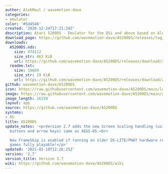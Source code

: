 ```yaml
---
author: AlekMaul / wavemotion-dave
categories:
- emulator
color: '#5d4548'
created: '2020-12-24T17:21:24Z'
description: Atari 5200DS - Emulator for the DSi and above based on Alekmaul's work
download_page: https://github.com/wavemotion-dave/A5200DS/releases/tag/2.7
downloads:
  A5200DS.nds:
    size: 474112
    size_str: 463 KiB
    url: https://github.com/wavemotion-dave/A5200DS/releases/download/2.7/A5200DS.nds
  readme.txt:
    size: 19689
    size_str: 19 KiB
    url: https://github.com/wavemotion-dave/A5200DS/releases/download/2.7/readme.txt
github: wavemotion-dave/A5200DS
icon: https://raw.githubusercontent.com/wavemotion-dave/A5200DS/main/logo.bmp
image: https://raw.githubusercontent.com/wavemotion-dave/A5200DS/main/arm9/gfx/bgTop.png
image_length: 16159
layout: app
source: https://github.com/wavemotion-dave/A5200DS
systems:
- DS
title: A5200DS
update_notes: '<p>Version 2.7 adds the new Screen Scaling handling (using shoulder
  buttons and arrow keys) same as XEGS-DS.<br>

  New FrameSkip is enabled if running on older DS-LITE/PHAT hardware rendering most
  games fully playable!</p>'
updated: '2021-02-10T12:26:25Z'
version: '2.7'
version_title: Version 2.7
wiki: https://github.com/wavemotion-dave/A5200DS/wiki
---
```

